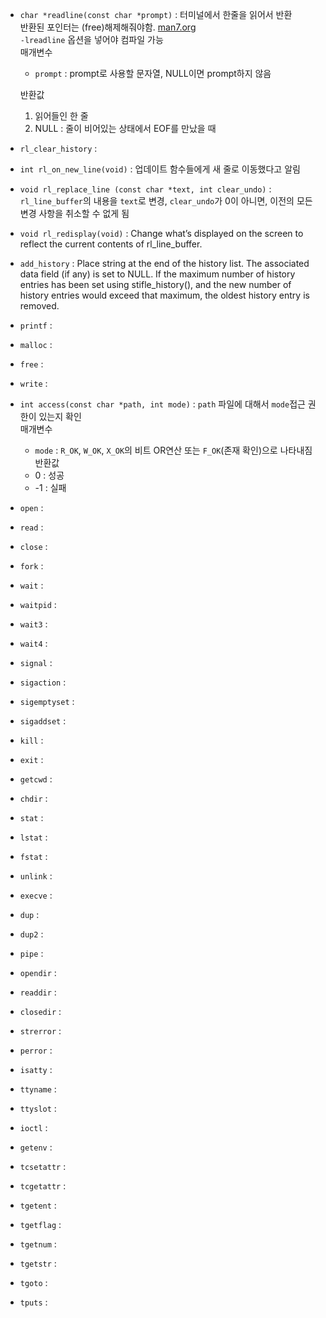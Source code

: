 - `char *readline(const char *prompt)` : 터미널에서 한줄을 읽어서 반환  
    반환된 포인터는 (free)해제해줘야함. [man7.org](https://man7.org/linux/man-pages/man3/readline.3.html)  
	`-lreadline` 옵션을 넣어야 컴파일 가능  
	매개변수  
	+ `prompt` : prompt로 사용할 문자열, NULL이면 prompt하지 않음  

	반환값  
	1. 읽어들인 한 줄  
	2. NULL : 줄이 비어있는 상태에서 EOF를 만났을 때  
- `rl_clear_history` : 
- `int rl_on_new_line(void)` : 업데이트 함수들에게 새 줄로 이동했다고 알림
- `void rl_replace_line (const char *text, int clear_undo)` : `rl_line_buffer`의 내용을 `text`로 변경, `clear_undo`가 0이 아니면, 이전의 모든 변경 사항을 취소할 수 없게 됨
- `void rl_redisplay(void)` : Change what’s displayed on the screen to reflect the current contents of rl_line_buffer.
- `add_history` : Place string at the end of the history list. The associated data field (if any) is set to NULL. If the maximum number of history entries has been set using stifle_history(), and the new number of history entries would exceed that maximum, the oldest history entry is removed.
- `printf` : 
- `malloc` : 
- `free` : 
- `write` : 
- `int access(const char *path, int mode)` : `path` 파일에 대해서 `mode`접근 권한이 있는지 확인  
	매개변수
	+ `mode` : `R_OK`, `W_OK`, `X_OK`의 비트 OR연산 또는 `F_OK`(존재 확인)으로 나타내짐  
	반환값  
	+ 0 : 성공  
	+ -1 : 실패  
- `open` : 
- `read` : 
- `close` : 
- `fork` : 
- `wait` : 
- `waitpid` : 
- `wait3` : 
- `wait4` : 
- `signal` : 
- `sigaction` : 
- `sigemptyset` : 
- `sigaddset` : 
- `kill` : 
- `exit` : 
- `getcwd` : 
- `chdir` : 
- `stat` : 
- `lstat` : 
- `fstat` : 
- `unlink` : 
- `execve` : 
- `dup` : 
- `dup2` : 
- `pipe` : 
- `opendir` : 
- `readdir` : 
- `closedir` : 
- `strerror` : 
- `perror` : 
- `isatty` : 
- `ttyname` : 
- `ttyslot` : 
- `ioctl` : 
- `getenv` : 
- `tcsetattr` : 
- `tcgetattr` : 
- `tgetent` : 
- `tgetflag` : 
- `tgetnum` : 
- `tgetstr` : 
- `tgoto` : 
- `tputs` : 